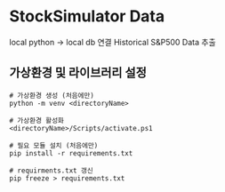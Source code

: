 # StockSimulator Data

local python -> local db 연결
Historical S&P500 Data 추출

## 가상환경 및 라이브러리 설정

```
# 가상환경 생성 (처음에만)
python -m venv <directoryName>

# 가상환경 활성화
<directoryName>/Scripts/activate.ps1

# 필요 모듈 설치 (처음에만)
pip install -r requirements.txt

# requirments.txt 갱신
pip freeze > requirements.txt
```
